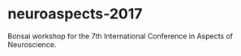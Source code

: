 # neuroaspects-2017
Bonsai workshop for the 7th International Conference in Aspects of Neuroscience.
